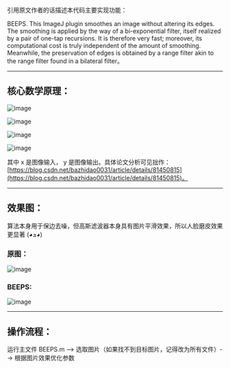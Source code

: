 引用原文作者的话描述本代码主要实现功能：

BEEPS. This ImageJ plugin smoothes an image without altering its edges. The smoothing is applied by the way of a bi-exponential filter, itself realized by a pair of one-tap recursions. It is therefore very fast; moreover, its computational cost is truly independent of the amount of smoothing. Meanwhile, the preservation of edges is obtained by a range filter akin to the range filter found in a bilateral filter。

---


## 核心数学原理：

![image](http://pco31cl5b.bkt.clouddn.com/18-8-15/1698578.jpg)

![image](http://pco31cl5b.bkt.clouddn.com/18-8-15/69898426.jpg)

![image](http://pco31cl5b.bkt.clouddn.com/18-8-15/35028065.jpg)

![image](http://pco31cl5b.bkt.clouddn.com/18-8-15/68613292.jpg)

其中 x 是图像输入， y 是图像输出。具体论文分析可见拙作：[https://blog.csdn.net/bazhidao0031/article/details/81450815](https://blog.csdn.net/bazhidao0031/article/details/81450815)。

---


## 效果图：

算法本身用于保边去噪，但高斯滤波器本身具有图片平滑效果，所以人脸磨皮效果更显著 (◕ܫ◕)

### 原图：
![image](http://pco31cl5b.bkt.clouddn.com/18-8-19/13902887.jpg)

### BEEPS:
![image](http://pco31cl5b.bkt.clouddn.com/18-8-19/27753609.jpg)

---

## 操作流程：
运行主文件 BEEPS.m --> 选取图片（如果找不到目标图片，记得改为所有文件）--> 根据图片效果优化参数

